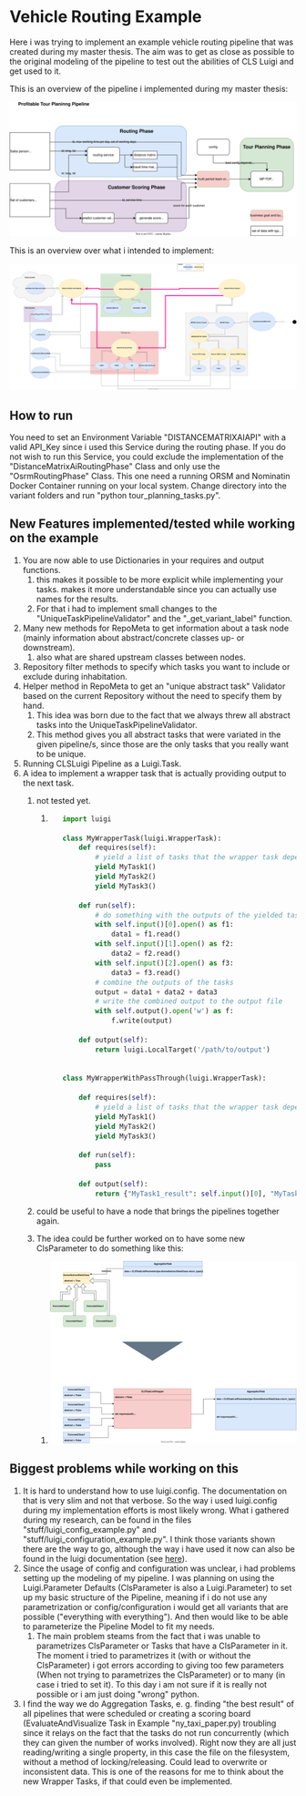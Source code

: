 # Vehicle Routing Example

Here i was trying to implement an example vehicle routing pipeline that was created during my master thesis.
The aim was to get as close as possible to the original modeling of the pipeline to test out the abilities
of CLS Luigi and get used to it.

This is an overview of the pipeline i implemented during my master thesis:

![thesis_:_pipeline](profitable_tour_pipeline_mthesis.svg)

This is an overview over what i intended to implement:

![pipeline_to_implement](pipeline_to_implement.svg)

## How to run

You need to set an Environment Variable "DISTANCEMATRIXAIAPI" with a valid API_Key since i used this Service
during the routing phase. If you do not wish to run this Service, you could exclude the implementation of the
"DistanceMatrixAiRoutingPhase" Class and only use the "OsrmRoutingPhase" Class. This one need a running ORSM and Nominatin Docker Container
running on your local system.
Change directory into the variant folders and run "python tour_planning_tasks.py".

## New Features implemented/tested while working on the example

1. You are now able to use Dictionaries in your requires and output functions.
   1. this makes it possible to be more explicit while implementing your tasks. makes it more understandable since you can actually use names for the results.
   2. For that i had to implement small changes to the "UniqueTaskPipelineValidator" and the "_get_variant_label" function.
2. Many new methods for RepoMeta to get information about a task node (mainly information about abstract/concrete classes up- or downstream).
   1. also what are shared upstream classes between nodes.
3. Repository filter methods to specify which tasks you want to include or exclude during inhabitation.
4. Helper method in RepoMeta to get an "unique abstract task" Validator based on the current Repository without the need to specify them by hand.
   1. This idea was born due to the fact that we always threw all abstract tasks into the UniqueTaskPipelineValidator.
   2. This method gives you all abstract tasks that were variated in the given pipeline/s, since those are the only tasks that you really want to be unique.
5. Running CLSLuigi Pipeline as a Luigi.Task.
6. A idea to implement a wrapper task that is actually providing output to the next task.
   1. not tested yet.

      1. ```python
            import luigi

            class MyWrapperTask(luigi.WrapperTask):
                def requires(self):
                    # yield a list of tasks that the wrapper task depends on
                    yield MyTask1()
                    yield MyTask2()
                    yield MyTask3()

                def run(self):
                    # do something with the outputs of the yielded tasks
                    with self.input()[0].open() as f1:
                        data1 = f1.read()
                    with self.input()[1].open() as f2:
                        data2 = f2.read()
                    with self.input()[2].open() as f3:
                        data3 = f3.read()
                    # combine the outputs of the tasks
                    output = data1 + data2 + data3
                    # write the combined output to the output file
                    with self.output().open('w') as f:
                        f.write(output)

                def output(self):
                    return luigi.LocalTarget('/path/to/output')


            class MyWrapperWithPassThrough(luigi.WrapperTask):

                def requires(self):
                    # yield a list of tasks that the wrapper task depends on
                    yield MyTask1()
                    yield MyTask2()
                    yield MyTask3()
                    
                def run(self):
                    pass
                
                def output(self):
                    return {"MyTask1_result": self.input()[0], "MyTask2_result": self.input()[1], "MyTask3_result": self.input()[2]}
         ```

   2. could be useful to have a node that brings the pipelines together again.
   3. The idea could be further worked on to have some new ClsParameter to do something like this:
      1. ![newCLSParameter](CLSTaskListParameter.svg)

## Biggest problems while working on this

1. It is hard to understand how to use luigi.config. The documentation on that is very slim and not that verbose. So the way i used luigi.config during my implementation efforts is most likely wrong. What i gathered during my research, can be found in the files "stuff/luigi_config_example.py" and "stuff/luigi_configuration_example.py". I think those variants shown there are the way to go, although the way i have used it now can also be found in the luigi documentation (see [here](https://luigi.readthedocs.io/en/stable/api/luigi.util.html?highlight=%40requires#using-inherits-and-requires-to-ease-parameter-pain)).
2. Since the usage of config and configuration was unclear, i had problems setting up the modeling of my pipeline. I was planning on using the Luigi.Parameter Defaults (ClsParameter is also a Luigi.Parameter) to set up my basic structure of the Pipeline, meaning if i do not use any parametrization or config/configuration i would get all variants that are possible ("everything with everything"). And then would like to be able to parameterize the Pipeline Model to fit my needs.
   1. The main problem steams from the fact that i was unable to parametrizes ClsParameter or Tasks that have a ClsParameter in it. The moment i tried to parametrizes it (with or without the ClsParameter) i got errors according to giving too few parameters (When not trying to parametrizes the ClsParameter) or to many (in case i tried to set it). To this day i am not sure if it is really not possible or i am just doing "wrong" python.
3. I find the way we do Aggregation Tasks, e. g. finding "the best result" of all pipelines that were scheduled or creating a scoring board (EvaluateAndVisualize Task in Example "ny_taxi_paper.py) troubling since it relays on the fact that the tasks do not run concurrently (which they can given the number of works involved). Right now they are all just reading/writing a single property, in this case the file on the filesystem, without a method of locking/releasing. Could lead to overwrite or inconsistent data. This is one of the reasons for me to think about the new Wrapper Tasks, if that could even be implemented.
